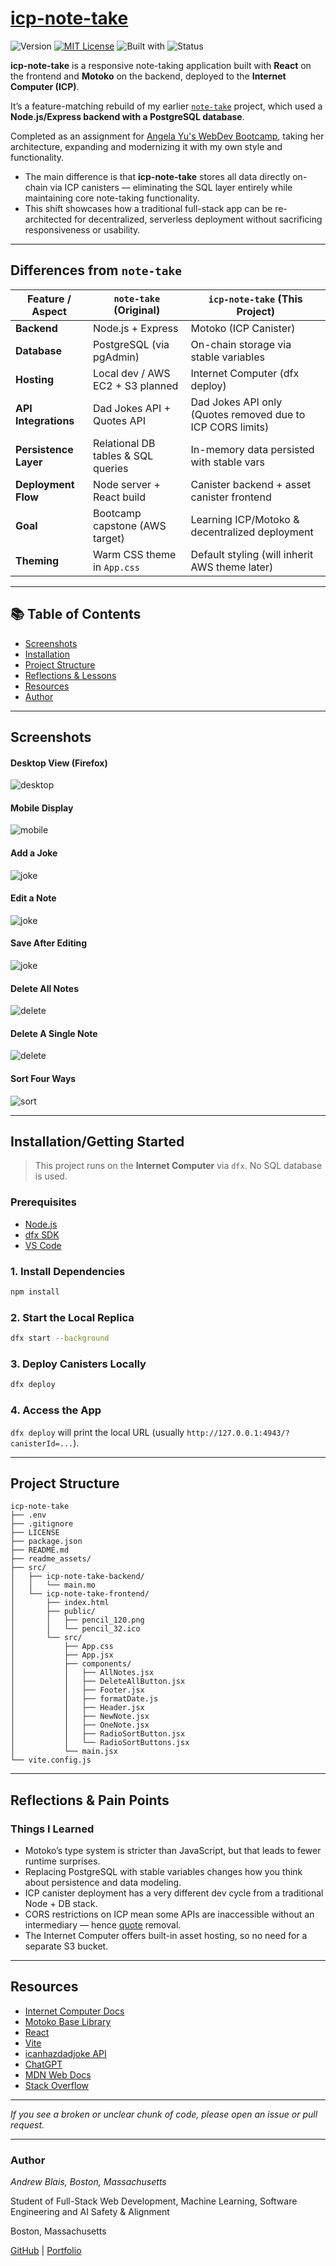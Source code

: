 # [icp-note-take](https://github.com/andrewblais/icp-note-take)

![Version](https://img.shields.io/badge/version-1.0.0-blue)
[![MIT License](https://img.shields.io/badge/License-MIT-firebrick.svg)](./LICENSE)
![Built with](https://img.shields.io/badge/Built%20With-React%20%7C%20Motoko%20%7C%20ICP-forestgreen)
![Status](https://img.shields.io/badge/status-learning--project-darkgoldenrod)

**icp-note-take** is a responsive note-taking application built with **React** on the frontend and **Motoko** on the backend, deployed to the **Internet Computer (ICP)**.

It’s a feature-matching rebuild of my earlier [`note-take`](https://github.com/andrewblais/note-take) project, which used a **Node.js/Express backend with a PostgreSQL database**.

Completed as an assignment for [Angela Yu's WebDev Bootcamp](https://www.udemy.com/course/the-complete-web-development-bootcamp/), taking her architecture, expanding and modernizing it with my own style and functionality.

- The main difference is that **icp-note-take** stores all data directly on-chain via ICP canisters — eliminating the SQL layer entirely while maintaining core note-taking functionality.
- This shift showcases how a traditional full-stack app can be re-architected for decentralized, serverless deployment without sacrificing responsiveness or usability.

---

## Differences from `note-take`

| Feature / Aspect      | `note-take` (Original)             | `icp-note-take` (This Project)                             |
| --------------------- | ---------------------------------- | ---------------------------------------------------------- |
| **Backend**           | Node.js + Express                  | Motoko (ICP Canister)                                      |
| **Database**          | PostgreSQL (via pgAdmin)           | On-chain storage via stable variables                      |
| **Hosting**           | Local dev / AWS EC2 + S3 planned   | Internet Computer (dfx deploy)                             |
| **API Integrations**  | Dad Jokes API + Quotes API         | Dad Jokes API only (Quotes removed due to ICP CORS limits) |
| **Persistence Layer** | Relational DB tables & SQL queries | In-memory data persisted with stable vars                  |
| **Deployment Flow**   | Node server + React build          | Canister backend + asset canister frontend                 |
| **Goal**              | Bootcamp capstone (AWS target)     | Learning ICP/Motoko & decentralized deployment             |
| **Theming**           | Warm CSS theme in `App.css`        | Default styling (will inherit AWS theme later)             |

---

## 📚 Table of Contents

- [Screenshots](#-screenshots)
- [Installation](#-installationgetting-started)
- [Project Structure](#-project-structure)
- [Reflections & Lessons](#-reflections--pain-points)
- [Resources](#-resources)
- [Author](#-author)

---

## Screenshots

#### Desktop View (Firefox)

![desktop](readme_assets/desktop.png)

#### Mobile Display

![mobile](readme_assets/mobile.png)

#### Add a Joke

![joke](readme_assets/joke.png)

#### Edit a Note

![joke](readme_assets/edit.png)

#### Save After Editing

![joke](readme_assets/save.png)

#### Delete All Notes

![delete](readme_assets/delete_all.png)

#### Delete A Single Note

![delete](readme_assets/delete_one.png)

#### Sort Four Ways

![sort](readme_assets/sort.png)

---

## Installation/Getting Started

> This project runs on the **Internet Computer** via `dfx`. No SQL database is used.

### Prerequisites

- [Node.js](https://nodejs.org)
- [dfx SDK](https://internetcomputer.org/docs/current/references/cli-reference/dfx)
- [VS Code](https://code.visualstudio.com)

### 1. Install Dependencies

```bash
npm install
```

### 2. Start the Local Replica

```bash
dfx start --background
```

### 3. Deploy Canisters Locally

```bash
dfx deploy
```

### 4. Access the App

`dfx deploy` will print the local URL (usually `http://127.0.0.1:4943/?canisterId=...`).

---

## Project Structure

```
icp-note-take
├── .env
├── .gitignore
├── LICENSE
├── package.json
├── README.md
├── readme_assets/
├── src/
│   ├── icp-note-take-backend/
│   │   └── main.mo
│   └── icp-note-take-frontend/
│       ├── index.html
│       ├── public/
│       │   ├── pencil_120.png
│       │   └── pencil_32.ico
│       └── src/
│           ├── App.css
│           ├── App.jsx
│           ├── components/
│           │   ├── AllNotes.jsx
│           │   ├── DeleteAllButton.jsx
│           │   ├── Footer.jsx
│           │   ├── formatDate.js
│           │   ├── Header.jsx
│           │   ├── NewNote.jsx
│           │   ├── OneNote.jsx
│           │   ├── RadioSortButton.jsx
│           │   └── RadioSortButtons.jsx
│           └── main.jsx
└── vite.config.js
```

---

## Reflections & Pain Points

### Things I Learned

- Motoko’s type system is stricter than JavaScript, but that leads to fewer runtime surprises.
- Replacing PostgreSQL with stable variables changes how you think about persistence and data modeling.
- ICP canister deployment has a very different dev cycle from a traditional Node + DB stack.
- CORS restrictions on ICP mean some APIs are inaccessible without an intermediary — hence [quote](https://github.com/andrewblais/note-take#-add-a-quote) removal.
- The Internet Computer offers built-in asset hosting, so no need for a separate S3 bucket.

---

## Resources

- [Internet Computer Docs](https://internetcomputer.org/docs/home)
- [Motoko Base Library](https://internetcomputer.org/docs/motoko/base/)
- [React](https://react.dev/)
- [Vite](https://vite.dev/)
- [icanhazdadjoke API](https://icanhazdadjoke.com/api)
- [ChatGPT](https://openai.com/index/chatgpt/)
- [MDN Web Docs](https://developer.mozilla.org/en-US/)
- [Stack Overflow](https://stackoverflow.com/)

---

_If you see a broken or unclear chunk of code, please open an issue or pull request._

---

### Author

_Andrew Blais, Boston, Massachusetts_

Student of Full-Stack Web Development, Machine Learning, Software Engineering and AI Safety & Alignment

Boston, Massachusetts

[GitHub](https://github.com/andrewblais) | [Portfolio](https://andrewblais.dev)
